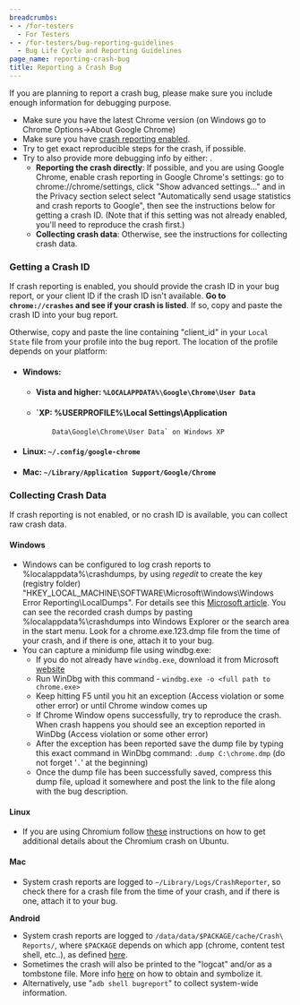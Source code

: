 ```yaml
---
breadcrumbs:
- - /for-testers
  - For Testers
- - /for-testers/bug-reporting-guidelines
  - Bug Life Cycle and Reporting Guidelines
page_name: reporting-crash-bug
title: Reporting a Crash Bug
---
```


If you are planning to report a crash bug, please make sure you include enough
information for debugging purpose.

*   Make sure you have the latest Chrome version (on Windows go to
            Chrome Options-&gt;About Google Chrome)
*   Make sure you have [crash reporting
            enabled](https://support.google.com/chrome/answer/96817).
*   Try to get exact reproducible steps for the crash, if possible.
*   Try to also provide more debugging info by either: .
    *   **Reporting the crash directly**: If possible, and you are using
                Google Chrome, enable crash reporting in Google Chrome's
                settings: go to chrome://chrome/settings, click "Show advanced
                settings..." and in the Privacy section select select
                "Automatically send usage statistics and crash reports to
                Google", then see the instructions below for getting a crash ID.
                (Note that if this setting was not already enabled, you'll need
                to reproduce the crash first.)
    *   **Collecting crash data**: Otherwise, see the instructions for
                collecting crash data.

### Getting a Crash ID

If crash reporting is enabled, you should provide the crash ID in your bug
report, or your client ID if the crash ID isn't available. **Go to
`chrome://crashes` and see if your crash is listed**. If so, copy and paste the
crash ID into your bug report.

Otherwise, copy and paste the line containing "client_id" in your `Local State`
file from your profile into the bug report. The location of the profile depends
on your platform:

*   #### Windows:
    *   #### Vista and higher: `%LOCALAPPDATA%\Google\Chrome\User Data`
    *   #### `XP: %USERPROFILE%\Local Settings\Application
                Data\Google\Chrome\User Data` on Windows XP
*   #### Linux: `~/.config/google-chrome`
*   #### Mac: `~/Library/Application Support/Google/Chrome`

### Collecting Crash Data

If crash reporting is not enabled, or no crash ID is available, you can collect
raw crash data.

#### Windows

*   Windows can be configured to log crash reports to
            %localappdata%\\crashdumps, by using *regedit* to create the key
            (registry folder)
            "HKEY_LOCAL_MACHINE\\SOFTWARE\\Microsoft\\Windows\\Windows Error
            Reporting\\LocalDumps". For details see this [Microsoft
            article](https://msdn.microsoft.com/en-us/library/windows/desktop/bb787181(v=vs.85).aspx).
            You can see the recorded crash dumps by pasting
            %localappdata%\\crashdumps into Windows Explorer or the search area
            in the start menu. Look for a chrome.exe.123.dmp file from the time
            of your crash, and if there is one, attach it to your bug.
*   You can capture a minidump file using windbg.exe:
    *   If you do not already have `windbg.exe`, download it from
                Microsoft
                [website](http://www.microsoft.com/whdc/DevTools/Debugging/default.mspx)
    *   Run WinDbg with this command - `windbg.exe -o <full path to
                chrome.exe>`
    *   Keep hitting F5 until you hit an exception (Access violation or
                some other error) or until Chrome window comes up
    *   If Chrome Window opens successfully, try to reproduce the crash.
                When crash happens you should see an exception reported in
                WinDbg (Access violation or some other error)
    *   After the exception has been reported save the dump file by
                typing this exact command in WinDbg command: `.dump
                C:\chrome.dmp` (do not forget '`.`' at the beginning)
    *   Once the dump file has been successfully saved, compress this
                dump file, upload it somewhere and post the link to the file
                along with the bug description.

#### Linux

*   If you are using Chromium follow
            [these](https://wiki.ubuntu.com/Chromium/Debugging) instructions on
            how to get additional details about the Chromium crash on Ubuntu.

#### Mac

*   System crash reports are logged to `~/Library/Logs/CrashReporter`,
            so check there for a crash file from the time of your crash, and if
            there is one, attach it to your bug.

**Android**

*   System crash reports are logged to `/data/data/$PACKAGE/cache/Crash\
            Reports/`, where `$PACKAGE` depends on which app (chrome, content
            test shell, etc..), as defined
            [here](https://cs.chromium.org/chromium/src/third_party/catapult/devil/devil/android/constants/chrome.py?l=11).
*   Sometimes the crash will also be printed to the "logcat" and/or as a
            tombstone file. More info
            [here](/developers/how-tos/debugging-on-android#TOC-Symbolizing-Crashstacks-Tombstones)
            on how to obtain and symbolize it.
*   Alternatively, use "`adb shell bugreport`" to collect system-wide
            information.
